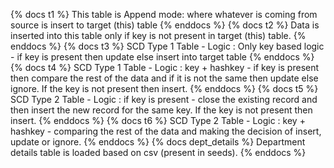 {% docs t1 %}
This table is Append mode: where whatever is coming from source is insert to target (this) table
{% enddocs %}
{% docs t2 %}
Data is inserted into this table only if key is not present in target (this) table.
{% enddocs %}
{% docs t3 %}
SCD Type 1 Table - Logic : Only key based logic - if key is present then update else insert into target table
{% enddocs %}
{% docs t4 %}
SCD Type 1 Table - Logic : key + hashkey - if key is present then compare the rest of the data and if it is not the same then update else ignore. If the key is not present then insert.
{% enddocs %}
{% docs t5 %}
SCD Type 2 Table - Logic : if key is present - close the existing record and then insert the new record for the same key. If the key is not present then insert.
{% enddocs %}
{% docs t6 %}
SCD Type 2 Table - Logic : key + hashkey - comparing the rest of the data and making the decision of insert, update or ignore.
{% enddocs %}
{% docs dept_details %}
Department details table is loaded based on csv (present in seeds).
{% enddocs %}

